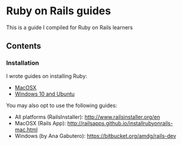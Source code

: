 # Ruby on Rails guides

This is a guide I compiled for Ruby on Rails learners

## Contents

### Installation

I wrote guides on installing Ruby:

- [MacOSX](https://github.com/kjcpaas/ror_guides/blob/master/docs/installation/mac_osx.md)
- [Windows 10 and Ubuntu](https://github.com/kjcpaas/ror_guides/blob/master/docs/installation/windows_10_and_ubuntu.md)

You may also opt to use the following guides:

- All platforms (RailsInstaller): http://www.railsinstaller.org/en
- MacOSX (Rails App): http://railsapps.github.io/installrubyonrails-mac.html
- Windows (by Ana Gabutero): https://bitbucket.org/amdg/rails-dev

